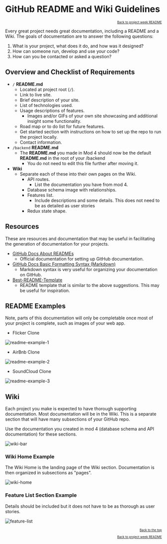 # GitHub README and Wiki Guidelines

<a href="#readme-top"></a>

<p align="right" style="font-size:10px">
  <a href="../README.md">Back to project week README</a>
</p>

Every great project needs great documentation, including a README and a Wiki.
The goals of documentation are to answer the following questions:

1. What is your project, what does it do, and how was it designed?
2. How can someone run, develop and use your code?
3. How can you be contacted or asked a question?

## Overview and Checklist of Requirements

- `/` **README.md**
  - Located at project root (`/`).
  - Link to live site.
  - Brief description of your site.
  - List of technologies used.
  - Usage descriptions of features.
    - Images and/or GIFs of your own site showcasing and additional insight
      some functionality.
  - Road map or to do list for future features.
  - Get started section with instructions on how to set up the repo to run the
    project locally.
  - Contact information.
- `/backend` **README.md**
  - The **README.md** you made in Mod 4 should now be the default **README.md**
    in the root of your /backend
    - You do not need to edit this file further after moving it.
- **Wiki**
  - Separate each of these into their own pages on the Wiki.
    - API routes.
      - List the documentation you have from mod 4.
    - Database schema image with relationships.
    - Features list.
      - Include descriptions and some details. This does not need to be as
        detailed as user stories
    - Redux state shape.

## Resources

These are resources and documentation that may be useful in facilitating the
generation of documentation for your projects.

- [GitHub Docs About READMEs][github-about-readmes]
  - Official documentation for setting up GitHub documentation.
- [GitHub Docs Basic Formatting Syntax (Markdown)][github-markdown]
  - Markdown syntax is very useful for organizing your documentation on GitHub.
- [Best-README-Template][best-readme-template]
  - README template that is similar to the above suggestions. This may be
    useful for inspiration.

## README Examples

Note, parts of this documentation will only be completable once most of your
project is complete, such as images of your web app.

- Flicker Clone

![readme-example-1](../assets/images/github-readme-example-1.png)

- AirBnb Clone

![readme-example-2](../assets/images/github-readme-example-2.png)

- SoundCloud Clone

![readme-example-3](../assets/images/github-readme-example-3.png)

## Wiki

Each project you make is expected to have thorough supporting documentation.
Most documentation will be in the Wiki. This is a separate section that will
have many subsections of your GitHub repo.

Use the documentation you created in mod 4 (database schema and API
documentation) for these sections.

![wiki-bar](../assets/images/github-wiki-bar.png)

### Wiki Home Example

The Wiki Home is the landing page of the Wiki section. Documentation is then
organized in subsections as "pages".

![wiki-home](../assets/images/github-wiki-home.png)

### Feature List Section Example

Details should be included but it does not have to be as thorough as user stories.

![feature-list](../assets/images/github-feature-list.png)

<p align="right" style="font-size:10px">
  <a href="#readme-top">Back to the top</a>
</p>
<p align="right" style="font-size:10px">
  <a href="../README.md">Back to project week README</a>
</p>

<!-- resources links -->

[best-readme-template]: https://github.com/othneildrew/Best-README-Template
[github-about-readmes]: https://docs.github.com/en/repositories/managing-your-repositorys-settings-and-features/customizing-your-repository/about-readmes
[github-markdown]: https://docs.github.com/en/get-started/writing-on-github/getting-started-with-writing-and-formatting-on-github/basic-writing-and-formatting-syntax#headings
